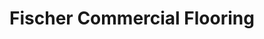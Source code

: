 ---
title: "Fischer Commercial Flooring"
url: /billings/fischer-commercial-flooring/
shop: flooring
---